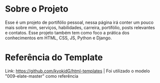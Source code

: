 # Sobre o Projeto
Esse é um projeto de portifólio pessoal, nessa página irá conter um pouco mais sobre mim, serviços, habilidades, carreira, portifólio, posts relevantes e contatos. Esse projeto também tem como foco a prática dos conhecimentos em HTML, CSS, JS, Python e Django.

# Referência do Template
Link: https://github.com/kyokidG/html-templates | Foi utilizado o modelo "009-elate-master" como referência